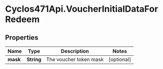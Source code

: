 # Cyclos471Api.VoucherInitialDataForRedeem

## Properties
Name | Type | Description | Notes
------------ | ------------- | ------------- | -------------
**mask** | **String** | The voucher token mask | [optional] 


